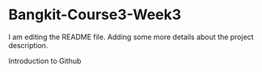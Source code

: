 # Bangkit-Course3-Week3
I am editing the README file. Adding some more details about the project description.

Introduction to Github
